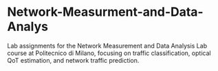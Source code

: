 # Network-Measurment-and-Data-Analys
Lab assignments for the Network Measurement and Data Analysis Lab course at Politecnico di Milano, focusing on traffic classification, optical QoT estimation, and network traffic prediction.
